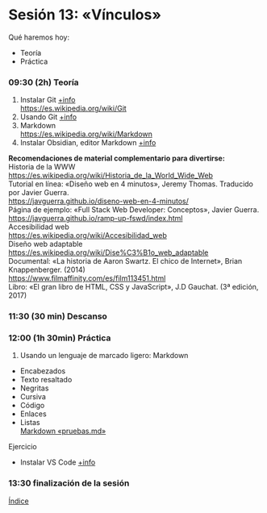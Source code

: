 # Sesión 13: «Vínculos»

Qué haremos hoy:
- Teoría
- Práctica

### 09:30 (2h) Teoría 

1. Instalar Git [+info](../recursos/web/web.md)  
https://es.wikipedia.org/wiki/Git  
3. Usando Git [+info](../recursos/web/web.md)  
4. Markdown  
https://es.wikipedia.org/wiki/Markdown  
5. Instalar Obsidian, editor Markdown [+info](../recursos/web/web.md)  

**Recomendaciones de material complementario para divertirse:**  
Historia de la WWW  
https://es.wikipedia.org/wiki/Historia_de_la_World_Wide_Web  
Tutorial en línea: «Diseño web en 4 minutos», Jeremy Thomas. Traducido por Javier Guerra.  
https://javguerra.github.io/diseno-web-en-4-minutos/  
Página de ejemplo: «Full Stack Web Developer: Conceptos», Javier Guerra.  
https://javguerra.github.io/ramp-up-fswd/index.html  
Accesibilidad web  
https://es.wikipedia.org/wiki/Accesibilidad_web  
Diseño web adaptable  
https://es.wikipedia.org/wiki/Dise%C3%B1o_web_adaptable  
Documental: «La historia de Aaron Swartz. El chico de Internet», Brian Knappenberger. (2014)  
https://www.filmaffinity.com/es/film113451.html  
Libro: «El gran libro de HTML, CSS y JavaScript», J.D Gauchat. (3ª edición, 2017)  

### 11:30 (30 min) Descanso

### 12:00 (1h 30min) Práctica

1. Usando un lenguaje de marcado ligero: Markdown  
- Encabezados
- Texto resaltado
- Negritas
- Cursiva
- Código
- Enlaces
- Listas  
[Markdown «pruebas.md»](recursos/pruebas.md)

Ejercicio  
- Instalar VS Code [+info](../recursos/web/web.md)  

### 13:30 finalización de la sesión

[Índice](../README.md)
